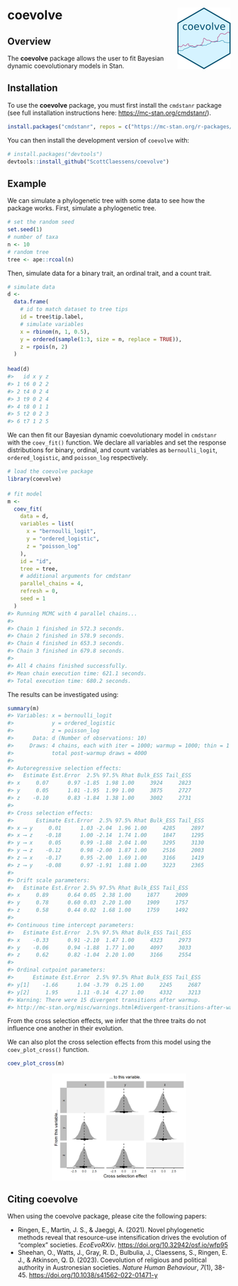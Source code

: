 
<!-- README.md is generated from README.Rmd. Please edit that file -->

# coevolve <img src="man/figures/logo.png" align="right" height="139" alt="" />

<!-- badges: start -->
<!-- badges: end -->

## Overview

The **coevolve** package allows the user to fit Bayesian dynamic
coevolutionary models in Stan.

## Installation

To use the **coevolve** package, you must first install the `cmdstanr`
package (see full installation instructions here:
<https://mc-stan.org/cmdstanr/>).

``` r
install.packages("cmdstanr", repos = c("https://mc-stan.org/r-packages/", getOption("repos")))
```

You can then install the development version of `coevolve` with:

``` r
# install.packages("devtools")
devtools::install_github("ScottClaessens/coevolve")
```

## Example

We can simulate a phylogenetic tree with some data to see how the
package works. First, simulate a phylogenetic tree.

``` r
# set the random seed
set.seed(1)
# number of taxa
n <- 10
# random tree
tree <- ape::rcoal(n)
```

Then, simulate data for a binary trait, an ordinal trait, and a count
trait.

``` r
# simulate data
d <- 
  data.frame(
    # id to match dataset to tree tips
    id = tree$tip.label,
    # simulate variables
    x = rbinom(n, 1, 0.5),
    y = ordered(sample(1:3, size = n, replace = TRUE)),
    z = rpois(n, 2)
  )

head(d)
#>   id x y z
#> 1 t6 0 2 2
#> 2 t4 0 2 4
#> 3 t9 0 2 4
#> 4 t8 0 1 1
#> 5 t2 0 2 3
#> 6 t7 1 2 5
```

We can then fit our Bayesian dynamic coevolutionary model in `cmdstanr`
with the `coev_fit()` function. We declare all variables and set the
response distributions for binary, ordinal, and count variables as
`bernoulli_logit`, `ordered_logistic`, and `poisson_log` respectively.

``` r
# load the coevolve package
library(coevolve)

# fit model
m <-
  coev_fit(
    data = d,
    variables = list(
      x = "bernoulli_logit",
      y = "ordered_logistic",
      z = "poisson_log"
    ),
    id = "id",
    tree = tree,
    # additional arguments for cmdstanr
    parallel_chains = 4,
    refresh = 0,
    seed = 1
  )
#> Running MCMC with 4 parallel chains...
#> 
#> Chain 1 finished in 572.3 seconds.
#> Chain 2 finished in 578.9 seconds.
#> Chain 4 finished in 653.3 seconds.
#> Chain 3 finished in 679.8 seconds.
#> 
#> All 4 chains finished successfully.
#> Mean chain execution time: 621.1 seconds.
#> Total execution time: 680.2 seconds.
```

The results can be investigated using:

``` r
summary(m)
#> Variables: x = bernoulli_logit 
#>            y = ordered_logistic 
#>            z = poisson_log 
#>      Data: d (Number of observations: 10)
#>     Draws: 4 chains, each with iter = 1000; warmup = 1000; thin = 1
#>            total post-warmup draws = 4000
#> 
#> Autoregressive selection effects:
#>   Estimate Est.Error  2.5% 97.5% Rhat Bulk_ESS Tail_ESS
#> x     0.07      0.97 -1.85  1.98 1.00     3924     2823
#> y     0.05      1.01 -1.95  1.99 1.00     3875     2727
#> z    -0.10      0.83 -1.84  1.38 1.00     3002     2731
#> 
#> Cross selection effects:
#>       Estimate Est.Error  2.5% 97.5% Rhat Bulk_ESS Tail_ESS
#> x ⟶ y     0.01      1.03 -2.04  1.96 1.00     4285     2897
#> x ⟶ z    -0.18      1.00 -2.14  1.74 1.00     1847     1295
#> y ⟶ x     0.05      0.99 -1.88  2.04 1.00     3295     3130
#> y ⟶ z    -0.12      0.98 -2.00  1.87 1.00     2516     2003
#> z ⟶ x    -0.17      0.95 -2.00  1.69 1.00     3166     1419
#> z ⟶ y    -0.08      0.97 -1.91  1.88 1.00     3223     2365
#> 
#> Drift scale parameters:
#>   Estimate Est.Error 2.5% 97.5% Rhat Bulk_ESS Tail_ESS
#> x     0.89      0.64 0.05  2.38 1.00     1877     2009
#> y     0.78      0.60 0.03  2.20 1.00     1909     1757
#> z     0.58      0.44 0.02  1.68 1.00     1759     1492
#> 
#> Continuous time intercept parameters:
#>   Estimate Est.Error  2.5% 97.5% Rhat Bulk_ESS Tail_ESS
#> x    -0.33      0.91 -2.10  1.47 1.00     4323     2973
#> y    -0.06      0.94 -1.88  1.77 1.00     4097     3033
#> z     0.62      0.82 -1.04  2.20 1.00     3166     2554
#> 
#> Ordinal cutpoint parameters:
#>      Estimate Est.Error  2.5% 97.5% Rhat Bulk_ESS Tail_ESS
#> y[1]    -1.66      1.04 -3.79  0.25 1.00     2245     2687
#> y[2]     1.95      1.11 -0.14  4.27 1.00     4332     3213
#> Warning: There were 15 divergent transitions after warmup.
#> http://mc-stan.org/misc/warnings.html#divergent-transitions-after-warmup
```

From the cross selection effects, we infer that the three traits do not
influence one another in their evolution.

We can also plot the cross selection effects from this model using the
`coev_plot_cross()` function.

``` r
coev_plot_cross(m)
```

<img src="man/figures/README-plot_cross-1.png" width="60%" style="display: block; margin: auto;" />

## Citing coevolve

When using the coevolve package, please cite the following papers:

- Ringen, E., Martin, J. S., & Jaeggi, A. (2021). Novel phylogenetic
  methods reveal that resource-use intensification drives the evolution
  of “complex” societies. *EcoEvoRXiv*.
  <https://doi.org/10.32942/osf.io/wfp95>
- Sheehan, O., Watts, J., Gray, R. D., Bulbulia, J., Claessens, S.,
  Ringen, E. J., & Atkinson, Q. D. (2023). Coevolution of religious and
  political authority in Austronesian societies. *Nature Human
  Behaviour*, *7*(1), 38-45.
  <https://doi.org/10.1038/s41562-022-01471-y>
